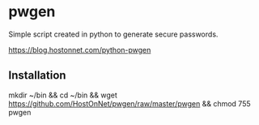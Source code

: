 # pwgen

Simple script created in python to generate secure passwords.

https://blog.hostonnet.com/python-pwgen

## Installation

mkdir ~/bin && cd ~/bin && wget https://github.com/HostOnNet/pwgen/raw/master/pwgen && chmod 755 pwgen

